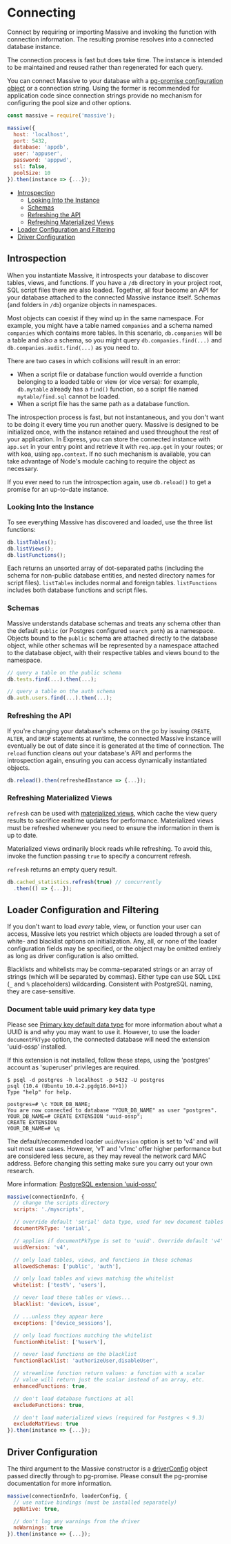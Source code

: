 # Connecting

Connect by requiring or importing Massive and invoking the function with connection information. The resulting promise resolves into a connected database instance.

The connection process is fast but does take time. The instance is intended to be maintained and reused rather than regenerated for each query.

You can connect Massive to your database with a [pg-promise configuration object](https://github.com/vitaly-t/pg-promise/wiki/Connection-Syntax#configuration-object) or a connection string. Using the former is recommended for application code since connection strings provide no mechanism for configuring the pool size and other options.

```javascript
const massive = require('massive');

massive({
  host: 'localhost',
  port: 5432,
  database: 'appdb',
  user: 'appuser',
  password: 'apppwd',
  ssl: false,
  poolSize: 10
}).then(instance => {...});
```

<!-- vim-markdown-toc GFM -->

* [Introspection](#introspection)
  * [Looking Into the Instance](#looking-into-the-instance)
  * [Schemas](#schemas)
  * [Refreshing the API](#refreshing-the-api)
  * [Refreshing Materialized Views](#refreshing-materialized-views)
* [Loader Configuration and Filtering](#loader-configuration-and-filtering)
* [Driver Configuration](#driver-configuration)

<!-- vim-markdown-toc -->

## Introspection

When you instantiate Massive, it introspects your database to discover tables, views, and functions. If you have a `/db` directory in your project root, SQL script files there are also loaded. Together, all four become an API for your database attached to the connected Massive instance itself. Schemas (and folders in `/db`) organize objects in namespaces.

Most objects can coexist if they wind up in the same namespace. For example, you might have a table named `companies` and a schema named `companies` which contains more tables. In this scenario, `db.companies` will be a table and _also_ a schema, so you might query `db.companies.find(...)` and `db.companies.audit.find(...)` as you need to.

There are two cases in which collisions will result in an error:

* When a script file or database function would override a function belonging to a loaded table or view (or vice versa): for example, `db.mytable` already has a `find()` function, so a script file named `mytable/find.sql` cannot be loaded.
* When a script file has the same path as a database function.

The introspection process is fast, but not instantaneous, and you don't want to be doing it every time you run another query. Massive is designed to be initialized once, with the instance retained and used throughout the rest of your application.  In Express, you can store the connected instance with `app.set` in your entry point and retrieve it with `req.app.get` in your routes; or with koa, using `app.context`. If no such mechanism is available, you can take advantage of Node's module caching to require the object as necessary.

If you ever need to run the introspection again, use `db.reload()` to get a promise for an up-to-date instance.

### Looking Into the Instance

To see everything Massive has discovered and loaded, use the three list functions:

```javascript
db.listTables();
db.listViews();
db.listFunctions();
```

Each returns an unsorted array of dot-separated paths (including the schema for non-public database entities, and nested directory names for script files). `listTables` includes normal and foreign tables. `listFunctions` includes both database functions and script files.

### Schemas

Massive understands database schemas and treats any schema other than the default `public` (or Postgres configured `search_path`) as a namespace. Objects bound to the `public` schema are attached directly to the database object, while other schemas will be represented by a namespace attached to the database object, with their respective tables and views bound to the namespace.

```javascript
// query a table on the public schema
db.tests.find(...).then(...);

// query a table on the auth schema
db.auth.users.find(...).then(...);
```

### Refreshing the API

If you're changing your database's schema on the go by issuing `CREATE`, `ALTER`, and `DROP` statements at runtime, the connected Massive instance will eventually be out of date since it is generated at the time of connection. The `reload` function cleans out your database's API and performs the introspection again, ensuring you can access dynamically instantiated objects.

```javascript
db.reload().then(refreshedInstance => {...});
```

### Refreshing Materialized Views

`refresh` can be used with [materialized views](https://www.postgresql.org/docs/current/static/rules-materializedviews.html), which cache the view query results to sacrifice realtime updates for performance. Materialized views must be refreshed whenever you need to ensure the information in them is up to date.

Materialized views ordinarily block reads while refreshing. To avoid this, invoke the function passing `true` to specify a concurrent refresh.

`refresh` returns an empty query result.

```javascript
db.cached_statistics.refresh(true) // concurrently
  .then(() => {...});
```

## Loader Configuration and Filtering

If you don't want to load _every_ table, view, or function your user can access, Massive lets you restrict which objects are loaded through a set of white- and blacklist options on initialization. Any, all, or none of the loader configuration fields may be specified, or the object may be omitted entirely as long as driver configuration is also omitted.

Blacklists and whitelists may be comma-separated strings or an array of strings (which will be separated by commas). Either type can use SQL `LIKE` (`_` and `%` placeholders) wildcarding. Consistent with PostgreSQL naming, they are case-sensitive.

### Document table uuid primary key data type

Please see [Primary key default data type](documents.md#primary-key-default-data-type) for more information about what a UUID is and why you may want to use it. However, to use the loader `documentPkType` option, the connected database will need the extension 'uuid-ossp' installed.

If this extension is not installed, follow these steps, using the 'postgres' account as 'superuser' privileges are required.

```
$ psql -d postgres -h localhost -p 5432 -U postgres
psql (10.4 (Ubuntu 10.4-2.pgdg16.04+1))
Type "help" for help.

postgres=# \c YOUR_DB_NAME;
You are now connected to database "YOUR_DB_NAME" as user "postgres".
YOUR_DB_NAME=# CREATE EXTENSION "uuid-ossp";
CREATE EXTENSION
YOUR_DB_NAME=# \q
```

The default/recommended loader `uuidVersion` option is set to 'v4' and will suit most use cases. However, 'v1' and 'v1mc' offer higher performance but are considered less secure, as they may reveal the network card MAC address. Before changing this setting make sure you carry out your own research.

More information: [PostgreSQL extension 'uuid-ossp'](https://www.postgresql.org/docs/10/static/uuid-ossp.html)

```javascript
massive(connectionInfo, {
  // change the scripts directory
  scripts: './myscripts',

  // override default 'serial' data type, used for new document tables id/primary key, i.e. 'serial' or 'uuid'
  documentPkType: 'serial',

  // applies if documentPkType is set to 'uuid'. Override default 'v4' UUID variation, i.e. 'v1', 'v1mc', 'v3', 'v4' or 'v5'
  uuidVersion: 'v4',

  // only load tables, views, and functions in these schemas
  allowedSchemas: ['public', 'auth'],   

  // only load tables and views matching the whitelist
  whitelist: ['test%', 'users'],

  // never load these tables or views...
  blacklist: 'device%, issue',

  // ...unless they appear here
  exceptions: ['device_sessions'],

  // only load functions matching the whitelist
  functionWhitelist: ['%user%'],

  // never load functions on the blacklist
  functionBlacklist: 'authorizeUser,disableUser',

  // streamline function return values: a function with a scalar
  // value will return just the scalar instead of an array, etc.
  enhancedFunctions: true,

  // don't load database functions at all
  excludeFunctions: true,

  // don't load materialized views (required for Postgres < 9.3)
  excludeMatViews: true
}).then(instance => {...});
```

## Driver Configuration

The third argument to the Massive constructor is a [driverConfig](https://vitaly-t.github.io/pg-promise/module-pg-promise.html) object passed directly through to pg-promise. Please consult the pg-promise documentation for more information.

```javascript
massive(connectionInfo, loaderConfig, {
  // use native bindings (must be installed separately)
  pgNative: true,

  // don't log any warnings from the driver
  noWarnings: true
}).then(instance => {...});
```
